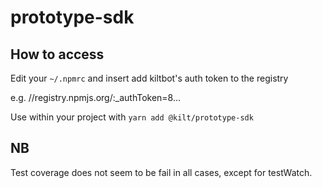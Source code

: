 # prototype-sdk

## How to access

Edit your `~/.npmrc` and insert add kiltbot's auth token to the registry

e.g. //registry.npmjs.org/:_authToken=8...

Use within your project with `yarn add @kilt/prototype-sdk`

## NB

Test coverage does not seem to be fail in all cases, except for testWatch.

